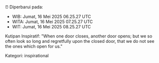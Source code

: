 ⏰ Diperbarui pada:
- WIB: Jumat, 16 Mei 2025 06.25.27 UTC
- WITA: Jumat, 16 Mei 2025 07.25.27 UTC
- WIT: Jumat, 16 Mei 2025 08.25.27 UTC

Kutipan Inspiratif:
"When one door closes, another door opens; but we so often look so long and regretfully upon the closed door, that we do not see the ones which open for us."


Kategori: inspirational

